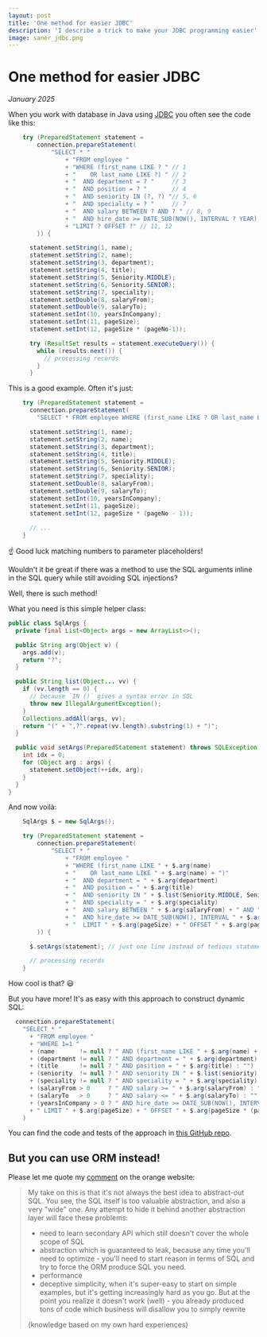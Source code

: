 ```yaml
---
layout: post
title: 'One method for easier JDBC'
description: 'I describe a trick to make your JDBC programming easier'
image: saner_jdbc.png
---
```


# One method for easier JDBC

_January 2025_
  
When you work with database in Java using [JDBC](https://en.wikipedia.org/wiki/Java_Database_Connectivity) you often see the code like this:

```java
    try (PreparedStatement statement =
        connection.prepareStatement(
            "SELECT * "
                + "FROM employee "
                + "WHERE (first_name LIKE ? " // 1
                + "    OR last_name LIKE ?) " // 2
                + "  AND department = ? "     // 3
                + "  AND position = ? "       // 4
                + "  AND seniority IN (?, ?) "// 5, 6
                + "  AND speciality = ? "     // 7
                + "  AND salary BETWEEN ? AND ? " // 8, 9
                + "  AND hire_date >= DATE_SUB(NOW(), INTERVAL ? YEAR) " // 10
                + "LIMIT ? OFFSET ?" // 11, 12
        )) {

      statement.setString(1, name);
      statement.setString(2, name);
      statement.setString(3, department);
      statement.setString(4, title);
      statement.setString(5, Seniority.MIDDLE);
      statement.setString(6, Seniority.SENIOR);
      statement.setString(7, speciality);
      statement.setDouble(8, salaryFrom);
      statement.setDouble(9, salaryTo);
      statement.setInt(10, yearsInCompany);
      statement.setInt(11, pageSize);
      statement.setInt(12, pageSize * (pageNo-1));

      try (ResultSet results = statement.executeQuery()) {
        while (results.next()) {
          // processing records
        }
      }
```

This is a good example. Often it's just:

```java
    try (PreparedStatement statement =
      connection.prepareStatement(
        "SELECT * FROM employee WHERE (first_name LIKE ? OR last_name LIKE ?) AND department = ? AND position = ? AND seniority IN (?, ?) AND speciality = ? AND salary BETWEEN ? AND ? AND hire_date >= DATE_SUB(NOW(), INTERVAL ? YEAR) LIMIT ? OFFSET ?")) {

      statement.setString(1, name);
      statement.setString(2, name);
      statement.setString(3, department);
      statement.setString(4, title);
      statement.setString(5, Seniority.MIDDLE);
      statement.setString(6, Seniority.SENIOR);
      statement.setString(7, speciality);
      statement.setDouble(8, salaryFrom);
      statement.setDouble(9, salaryTo);
      statement.setInt(10, yearsInCompany);
      statement.setInt(11, pageSize);
      statement.setInt(12, pageSize * (pageNo - 1));
    
      // ...
    }
```

☝ Good luck matching numbers to parameter placeholders!

Wouldn't it be great if there was a method to use the SQL arguments inline in the SQL query while still avoiding SQL injections?
                                                                                                                   
Well, there is such method!

What you need is this simple helper class:

```java
public class SqlArgs {
  private final List<Object> args = new ArrayList<>();

  public String arg(Object v) {
    args.add(v);
    return "?";
  }

  public String list(Object... vv) {
    if (vv.length == 0) {
      // because `IN ()` gives a syntax error in SQL
      throw new IllegalArgumentException();
    }
    Collections.addAll(args, vv);
    return "(" + ",?".repeat(vv.length).substring(1) + ")";
  }

  public void setArgs(PreparedStatement statement) throws SQLException {
    int idx = 0;
    for (Object arg : args) {
      statement.setObject(++idx, arg);
    }
  }
}
```

And now voilà:

```java
    SqlArgs $ = new SqlArgs();

    try (PreparedStatement statement =
        connection.prepareStatement(
            "SELECT * "
                + "FROM employee "
                + "WHERE (first_name LIKE " + $.arg(name)
                + "    OR last_name LIKE " + $.arg(name) + ")"
                + "  AND department = " + $.arg(department)
                + "  AND position = " + $.arg(title)
                + "  AND seniority IN " + $.list(Seniority.MIDDLE, Seniority.SENIOR)
                + "  AND speciality = " + $.arg(speciality)
                + "  AND salary BETWEEN " + $.arg(salaryFrom) + " AND " + $.arg(salaryTo)
                + "  AND hire_date >= DATE_SUB(NOW(), INTERVAL " + $.arg(yearsInCompany) + " YEAR)"
                + "  LIMIT " + $.arg(pageSize) + " OFFSET " + $.arg(pageSize * (pageNo-1))
        )) {

      $.setArgs(statement); // just one line instead of tedious statement.set*() calls!

      // processing records
    }
```

How cool is that? 😃

But you have more! It's as easy with this approach to construct dynamic SQL:

```java
  connection.prepareStatement(
    "SELECT * "
      + "FROM employee "
      + "WHERE 1=1 "
      + (name       != null ? " AND (first_name LIKE " + $.arg(name) + " OR last_name LIKE " + $.arg(name) + ")" : "")
      + (department != null ? " AND department = " + $.arg(department) : "")
      + (title      != null ? " AND position = " + $.arg(title) : "")
      + (seniority  != null ? " AND seniority IN " + $.list(seniority) : "")
      + (speciality != null ? " AND speciality = " + $.arg(speciality) : "")
      + (salaryFrom > 0     ? " AND salary >= " + $.arg(salaryFrom) : "")
      + (salaryTo   > 0     ? " AND salary <= " + $.arg(salaryTo) : "")
      + (yearsInCompany > 0 ? " AND hire_date >= DATE_SUB(NOW(), INTERVAL " + $.arg(yearsInCompany) + " YEAR)" : "")
      + " LIMIT " + $.arg(pageSize) + " OFFSET " + $.arg(pageSize * (pageNo-1))
    )
```

You can find the code and tests of the approach in [this GitHub repo](https://github.com/xonixx/saner-jdbc).

## But you can use ORM instead!

Please let me quote my [comment](https://news.ycombinator.com/item?id=41455719) on the orange website:

> My take on this is that it's not always the best idea to abstract-out SQL. You see, the SQL itself is too valuable abstraction, and also a very "wide" one. Any attempt to hide it behind another abstraction layer will face these problems:
> 
> - need to learn secondary API which still doesn't cover the whole scope of SQL
> - abstraction which is guaranteed to leak, because any time you'll need to optimize - you'll need to start reason in terms of SQL and try to force the ORM produce SQL you need.
> - performance
> - deceptive simplicity, when it's super-easy to start on simple examples, but it's getting increasingly hard as you go. But at the point you realize it doesn't work (well) - you already produced tons of code which business will disallow you to simply rewrite
>
>(knowledge based on my own hard experiences)
